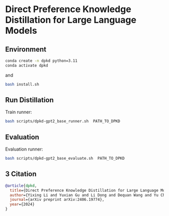 # Direct Preference Knowledge Distillation for Large Language Models

## Environment
```bash
conda create -n dpkd python=3.11
conda activate dpkd
```
and

```bash
bash install.sh
```

## Run Distillation

Train runner:
```bash
bash scripts/dpkd-gpt2_base_runner.sh  PATH_TO_DPKD 
```

## Evaluation

Evaluation runner:
```bash
bash scripts/dpkd-gpt2_base_evaluate.sh  PATH_TO_DPKD 
```

## 3 Citation

```bibtex
@article{dpkd,
  title={Direct Preference Knowledge Distillation for Large Language Models},
  author={Yixing Li and Yuxian Gu and Li Dong and Dequan Wang and Yu Cheng and Furu Wei},
  journal={arXiv preprint arXiv:2406.19774},
  year={2024}
}
```

